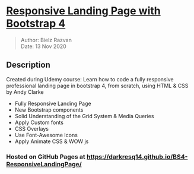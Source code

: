 # [Responsive Landing Page with Bootstrap 4](https://darkresq14.github.io/BS4-ResponsiveLandingPage/)

> Author: Bielz Razvan  
> Date: 13 Nov 2020

## Description

Created during Udemy course: Learn how to code a fully responsive professional landing page in bootstrap 4, from scratch, using HTML & CSS by Andy Clarke

- Fully Responsive Landing Page  
- New Bootstrap components  
- Solid Understanding of the Grid System & Media Queries  
- Apply Custom fonts  
- CSS Overlays  
- Use Font-Awesome Icons  
- Apply Animate CSS & WOW js  

### Hosted on GitHub Pages at https://darkresq14.github.io/BS4-ResponsiveLandingPage/
